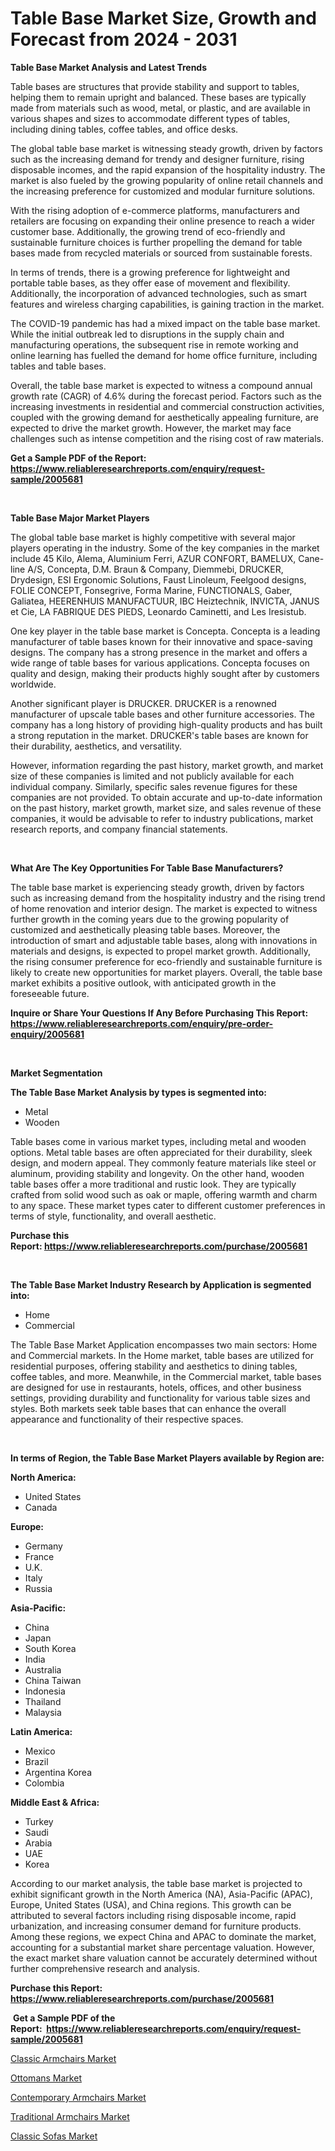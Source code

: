 <p><h1>Table Base Market Size, Growth and Forecast from 2024 - 2031</h1></p><p><strong>Table Base Market Analysis and Latest Trends</strong></p>
<p><p>Table bases are structures that provide stability and support to tables, helping them to remain upright and balanced. These bases are typically made from materials such as wood, metal, or plastic, and are available in various shapes and sizes to accommodate different types of tables, including dining tables, coffee tables, and office desks.</p><p>The global table base market is witnessing steady growth, driven by factors such as the increasing demand for trendy and designer furniture, rising disposable incomes, and the rapid expansion of the hospitality industry. The market is also fueled by the growing popularity of online retail channels and the increasing preference for customized and modular furniture solutions.</p><p>With the rising adoption of e-commerce platforms, manufacturers and retailers are focusing on expanding their online presence to reach a wider customer base. Additionally, the growing trend of eco-friendly and sustainable furniture choices is further propelling the demand for table bases made from recycled materials or sourced from sustainable forests.</p><p>In terms of trends, there is a growing preference for lightweight and portable table bases, as they offer ease of movement and flexibility. Additionally, the incorporation of advanced technologies, such as smart features and wireless charging capabilities, is gaining traction in the market.</p><p>The COVID-19 pandemic has had a mixed impact on the table base market. While the initial outbreak led to disruptions in the supply chain and manufacturing operations, the subsequent rise in remote working and online learning has fuelled the demand for home office furniture, including tables and table bases.</p><p>Overall, the table base market is expected to witness a compound annual growth rate (CAGR) of 4.6% during the forecast period. Factors such as the increasing investments in residential and commercial construction activities, coupled with the growing demand for aesthetically appealing furniture, are expected to drive the market growth. However, the market may face challenges such as intense competition and the rising cost of raw materials.</p></p>
<p><strong>Get a Sample PDF of the Report:&nbsp; <a href="https://www.reliableresearchreports.com/enquiry/request-sample/2005681">https://www.reliableresearchreports.com/enquiry/request-sample/2005681</a></strong></p>
<p>&nbsp;</p>
<p><strong>Table Base Major Market Players</strong></p>
<p><p>The global table base market is highly competitive with several major players operating in the industry. Some of the key companies in the market include 45 Kilo, Alema, Aluminium Ferri, AZUR CONFORT, BAMELUX, Cane-line A/S, Concepta, D.M. Braun & Company, Diemmebi, DRUCKER, Drydesign, ESI Ergonomic Solutions, Faust Linoleum, Feelgood designs, FOLIE CONCEPT, Fonsegrive, Forma Marine, FUNCTIONALS, Gaber, Galiatea, HEERENHUIS MANUFACTUUR, IBC Heiztechnik, INVICTA, JANUS et Cie, LA FABRIQUE DES PIEDS, Leonardo Caminetti, and Les Iresistub.</p><p>One key player in the table base market is Concepta. Concepta is a leading manufacturer of table bases known for their innovative and space-saving designs. The company has a strong presence in the market and offers a wide range of table bases for various applications. Concepta focuses on quality and design, making their products highly sought after by customers worldwide.</p><p>Another significant player is DRUCKER. DRUCKER is a renowned manufacturer of upscale table bases and other furniture accessories. The company has a long history of providing high-quality products and has built a strong reputation in the market. DRUCKER's table bases are known for their durability, aesthetics, and versatility.</p><p>However, information regarding the past history, market growth, and market size of these companies is limited and not publicly available for each individual company. Similarly, specific sales revenue figures for these companies are not provided. To obtain accurate and up-to-date information on the past history, market growth, market size, and sales revenue of these companies, it would be advisable to refer to industry publications, market research reports, and company financial statements.</p></p>
<p>&nbsp;</p>
<p><strong>What Are The Key Opportunities For Table Base Manufacturers?</strong></p>
<p><p>The table base market is experiencing steady growth, driven by factors such as increasing demand from the hospitality industry and the rising trend of home renovation and interior design. The market is expected to witness further growth in the coming years due to the growing popularity of customized and aesthetically pleasing table bases. Moreover, the introduction of smart and adjustable table bases, along with innovations in materials and designs, is expected to propel market growth. Additionally, the rising consumer preference for eco-friendly and sustainable furniture is likely to create new opportunities for market players. Overall, the table base market exhibits a positive outlook, with anticipated growth in the foreseeable future.</p></p>
<p><strong>Inquire or Share Your Questions If Any Before Purchasing This Report: <a href="https://www.reliableresearchreports.com/enquiry/pre-order-enquiry/2005681">https://www.reliableresearchreports.com/enquiry/pre-order-enquiry/2005681</a></strong></p>
<p>&nbsp;</p>
<p><strong>Market Segmentation</strong></p>
<p><strong>The Table Base Market Analysis by types is segmented into:</strong></p>
<p><ul><li>Metal</li><li>Wooden</li></ul></p>
<p><p>Table bases come in various market types, including metal and wooden options. Metal table bases are often appreciated for their durability, sleek design, and modern appeal. They commonly feature materials like steel or aluminum, providing stability and longevity. On the other hand, wooden table bases offer a more traditional and rustic look. They are typically crafted from solid wood such as oak or maple, offering warmth and charm to any space. These market types cater to different customer preferences in terms of style, functionality, and overall aesthetic.</p></p>
<p><strong>Purchase this Report:&nbsp;<a href="https://www.reliableresearchreports.com/purchase/2005681">https://www.reliableresearchreports.com/purchase/2005681</a></strong></p>
<p>&nbsp;</p>
<p><strong>The Table Base Market Industry Research by Application is segmented into:</strong></p>
<p><ul><li>Home</li><li>Commercial</li></ul></p>
<p><p>The Table Base Market Application encompasses two main sectors: Home and Commercial markets. In the Home market, table bases are utilized for residential purposes, offering stability and aesthetics to dining tables, coffee tables, and more. Meanwhile, in the Commercial market, table bases are designed for use in restaurants, hotels, offices, and other business settings, providing durability and functionality for various table sizes and styles. Both markets seek table bases that can enhance the overall appearance and functionality of their respective spaces.</p></p>
<p>&nbsp;</p>
<p><strong>In terms of Region, the Table Base Market Players available by Region are:</strong></p>
<p>
    <p> <strong> North America: </strong>
        <ul>
            <li>United States</li>
            <li>Canada</li>
        </ul>
        </p> 
    <p> <strong> Europe: </strong>
        <ul>
            <li>Germany</li>
            <li>France</li>
            <li>U.K.</li>
            <li>Italy</li>
            <li>Russia</li>
        </ul>
        </p> 
    <p> <strong> Asia-Pacific: </strong>
        <ul>
            <li>China</li>
            <li>Japan</li>
            <li>South Korea</li>
            <li>India</li>
            <li>Australia</li>
            <li>China Taiwan</li>
            <li>Indonesia</li>
            <li>Thailand</li>
            <li>Malaysia</li>
        </ul>
        </p> 
    <p> <strong> Latin America: </strong>
        <ul>
            <li>Mexico</li>
            <li>Brazil</li>
            <li>Argentina Korea</li>
            <li>Colombia</li>
        </ul>
        </p> 
    <p> <strong> Middle East & Africa: </strong>
        <ul>
            <li>Turkey</li>
            <li>Saudi</li>
            <li>Arabia</li>
            <li>UAE</li>
            <li>Korea</li>
        </ul>
    </p>
    </p>
<p><p>According to our market analysis, the table base market is projected to exhibit significant growth in the North America (NA), Asia-Pacific (APAC), Europe, United States (USA), and China regions. This growth can be attributed to several factors including rising disposable income, rapid urbanization, and increasing consumer demand for furniture products. Among these regions, we expect China and APAC to dominate the market, accounting for a substantial market share percentage valuation. However, the exact market share valuation cannot be accurately determined without further comprehensive research and analysis.</p></p>
<p><strong>Purchase this Report: <a href="https://www.reliableresearchreports.com/purchase/2005681">https://www.reliableresearchreports.com/purchase/2005681</a></strong></p>
<p>&nbsp;<strong>Get a Sample PDF of the Report:&nbsp;&nbsp;<a href="https://www.reliableresearchreports.com/enquiry/request-sample/2005681">https://www.reliableresearchreports.com/enquiry/request-sample/2005681</a></strong></p>
<p><strong></strong></p>
<p><p><a href="https://github.com/bobicer/Market-Research-Report-List-1/blob/main/classic-armchairs-market.md">Classic Armchairs Market</a></p><p><a href="https://github.com/johnbach50/Market-Research-Report-List-1/blob/main/ottomans-market.md">Ottomans Market</a></p><p><a href="https://github.com/kosella/Market-Research-Report-List-1/blob/main/contemporary-armchairs-market.md">Contemporary Armchairs Market</a></p><p><a href="https://github.com/redneck06/Market-Research-Report-List-1/blob/main/traditional-armchairs-market.md">Traditional Armchairs Market</a></p><p><a href="https://github.com/arionmp/Market-Research-Report-List-1/blob/main/classic-sofas-market.md">Classic Sofas Market</a></p></p>